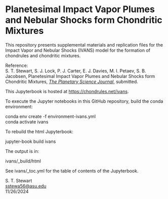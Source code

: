 # Planetesimal Impact Vapor Plumes and Nebular Shocks form Chondritic Mixtures

This repository presents supplemental materials and replication files for the Impact Vapor and Nebular Shocks (IVANS) model for the formation of chondrules and chondritic mixtures.<p>

Reference:<br>
S. T. Stewart, S. J. Lock, P. J. Carter, E. J. Davies, M. I. Petaev, S. B. Jacobsen, Planetesimal Impact Vapor Plumes and Nebular Shocks form Chondritic Mixtures, <i>[The Planetary Science Journal](https://iopscience.iop.org/journal/2632-3338)</i>, submitted.

This Jupyterbook is hosted at https://chondrules.net/ivans.

To execute the Jupyter notebooks in this GitHub repository, build the conda environment:<p>

conda env create -f environment-ivans.yml<br>
conda activate ivans<p>

To rebuild the html Jupyterbook:<p>

jupyter-book build ivans<p>

The output is in:<p>

ivans/_build/html<p>

See ivans/_toc.yml for the table of contents of the Jupyterbook.<p>

S. T. Stewart<br>
sstewa56@asu.edu<br>
11/26/2024<br>
